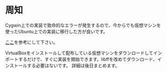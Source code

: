 # 周知

Cygwin上での実装で致命的なエラーが発生するので、今からでも仮想マシンを使ったUbuntu上での実装に移行した方が良いです。

[ここ](https://github.com/bwv1011/tut-pr2020-pairing-sample-source/tree/main/%E7%B5%B1%E6%8B%AC%E7%89%88/Ubuntu16.04_on_VirtualBox)を参考にして下さい。

VirtualBoxをインストールして配布している仮想マシンをダウンロードしてインポートするだけで、すぐに実装を開始できます。libffを改めてダウンロード、インストールする必要はないです。
詳細は後日まとめます。
